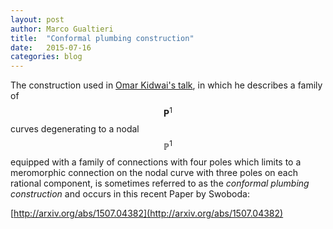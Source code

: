 ```yaml
---
layout: post
author: Marco Gualtieri
title:  "Conformal plumbing construction"
date:   2015-07-16
categories: blog
---
```


The construction used in [Omar Kidwai's talk], in which he describes a family of $$\mathbf{P}^1$$ curves
degenerating to a nodal $$\mathbb{P}^1$$ equipped with a family of connections with four poles which 
limits to a meromorphic connection on the nodal curve with three poles on each rational component,
is sometimes referred to as the *conformal plumbing construction* and occurs in this recent Paper by Swoboda:

[http://arxiv.org/abs/1507.04382](http://arxiv.org/abs/1507.04382)

[Omar Kidwai's talk]: http://g-s-lab.github.io/glab/events/talk/2015/07/14/kidwai.html

